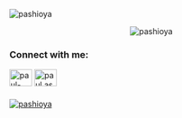 <p align="left"> <img src="https://komarev.com/ghpvc/?username=pashioya&label=Profile%20views&color=0e75b6&style=flat" alt="pashioya" /> </p>

<div align="center">
<div align="center">
<p><img align="center" src="https://github-readme-streak-stats.herokuapp.com/?user=pashioya&theme=dark" alt="pashioya" /></p>
</div>

###

<h3 align="left">Connect with me:</h3>
<p align="left">
<a href="https://linkedin.com/in/paul-ashioya-1b1023153" target="blank"><img align="center" src="https://raw.githubusercontent.com/rahuldkjain/github-profile-readme-generator/master/src/images/icons/Social/linked-in-alt.svg" alt="paul-ashioya-1b1023153" height="30" width="40" /></a>
<a href="https://instagram.com/paul.ashioya" target="blank"><img align="center" src="https://raw.githubusercontent.com/rahuldkjain/github-profile-readme-generator/master/src/images/icons/Social/instagram.svg" alt="paul.ashioya" height="30" width="40" /></a>
</p>

###

<p align="left"> <a href="https://github.com/ryo-ma/github-profile-trophy"><img src="https://github-profile-trophy.vercel.app/?username=pashioya&theme=dracula" alt="pashioya" /></a> </p>

###
